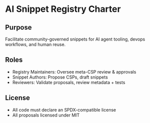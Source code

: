 # AI Snippet Registry Charter

## Purpose
Facilitate community-governed snippets for AI agent tooling, devops workflows, and human reuse.

## Roles
- Registry Maintainers: Oversee meta-CSP review & approvals
- Snippet Authors: Propose CSPs, draft snippets
- Reviewers: Validate proposals, review metadata + tests

## License
- All code must declare an SPDX-compatible license
- All proposals licensed under MIT
